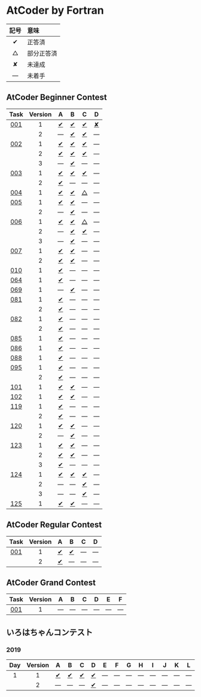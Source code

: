 # AtCoder by Fortran #

|記号|意味|
|:-:|:-|
|&#x2714;|正答済|
|&#x25b3;|部分正答済|
|&#x2718;|未達成|
|&#x2014;|未着手|

## AtCoder Beginner Contest ##

|Task             |Version|A                                      |B                                      |C                                      |D                                      |
|:---------------:|:-----:|:-------------------------------------:|:-------------------------------------:|:-------------------------------------:|:-------------------------------------:|
|[001](ABC/ABC001)|   1   |[&#x2714;](ABC/ABC001/ABC001_A_v01.f08)|[&#x2714;](ABC/ABC001/ABC001_B_v01.f08)|[&#x2714;](ABC/ABC001/ABC001_C_v01.f08)|[&#x2718;](ABC/ABC001/ABC001_D_v01.f08)|
|                 |   2   |&#x2014;                               |[&#x2714;](ABC/ABC001/ABC001_B_v02.f08)|[&#x2714;](ABC/ABC001/ABC001_C_v02.f08)|&#x2014;                               |
|[002](ABC/ABC002)|   1   |[&#x2714;](ABC/ABC002/ABC002_A_v01.f08)|[&#x2714;](ABC/ABC002/ABC002_B_v01.f08)|[&#x2714;](ABC/ABC002/ABC002_C_v01.f08)|&#x2014;                               |
|                 |   2   |[&#x2714;](ABC/ABC003/ABC003_A_v02.f08)|[&#x2714;](ABC/ABC002/ABC002_B_v02.f08)|[&#x2714;](ABC/ABC002/ABC002_C_v02.f08)|&#x2014;                               |
|                 |   3   |&#x2014;                               |[&#x2714;](ABC/ABC002/ABC002_B_v03.f08)|&#x2014;                               |&#x2014;                               |
|[003](ABC/ABC003)|   1   |[&#x2714;](ABC/ABC003/ABC003_A_v01.f08)|[&#x2714;](ABC/ABC003/ABC003_B_v01.f08)|[&#x2714;](ABC/ABC003/ABC003_C_v01.f08)|&#x2014;                               |
|                 |   2   |[&#x2714;](ABC/ABC003/ABC003_A_v01.f08)|&#x2014;                               |&#x2014;                               |&#x2014;                               |
|[004](ABC/ABC004)|   1   |[&#x2714;](ABC/ABC004/ABC004_A_v01.f08)|[&#x2714;](ABC/ABC004/ABC004_B_v01.f08)|[&#x25b3;](ABC/ABC004/ABC004_C_v01.f08)|&#x2014;                               |
|[005](ABC/ABC005)|   1   |[&#x2714;](ABC/ABC005/ABC005_A_v01.f08)|[&#x2714;](ABC/ABC005/ABC005_B_v01.f08)|&#x2014;                               |&#x2014;                               |
|                 |   2   |&#x2014;                               |[&#x2714;](ABC/ABC005/ABC005_C_v02.f08)|&#x2014;                               |&#x2014;                               |
|[006](ABC/ABC006)|   1   |[&#x2714;](ABC/ABC006/ABC006_A_v01.f08)|[&#x2714;](ABC/ABC006/ABC006_B_v01.f08)|[&#x25b3;](ABC/ABC006/ABC006_C_v01.f08)|&#x2014;                               |
|                 |   2   |&#x2014;                               |[&#x2714;](ABC/ABC006/ABC006_B_v02.f08)|[&#x2714;](ABC/ABC006/ABC006_C_v02.f08)|&#x2014;                               |
|                 |   3   |&#x2014;                               |[&#x2714;](ABC/ABC006/ABC006_B_v03.f08)|&#x2014;                               |&#x2014;                               |
|[007](ABC/ABC007)|   1   |[&#x2714;](ABC/ABC007/ABC007_A_v01.f08)|[&#x2714;](ABC/ABC007/ABC007_B_v01.f08)|&#x2014;                               |&#x2014;                               |
|                 |   2   |[&#x2714;](ABC/ABC007/ABC007_A_v02.f08)|[&#x2714;](ABC/ABC007/ABC007_B_v02.f08)|&#x2014;                               |&#x2014;                               |
|[010](ABC/ABC010)|   1   |[&#x2714;](ABC/ABC010/ABC010_A_v01.f08)|&#x2014;                               |&#x2014;                               |&#x2014;                               |
|[064](ABC/ABC064)|   1   |[&#x2714;](ABC/ABC064/ABC064_A_v01.f08)|&#x2014;                               |&#x2014;                               |&#x2014;                               |
|[069](ABC/ABC069)|   1   |&#x2014;                               |[&#x2714;](ABC/ABC069/ABC069_B_v01.f08)|&#x2014;                               |&#x2014;                               |
|[081](ABC/ABC081)|   1   |[&#x2714;](ABC/ABC081/ABC081_A_v01.f08)|&#x2014;                               |&#x2014;                               |&#x2014;                               |
|                 |   2   |[&#x2714;](ABC/ABC081/ABC081_A_v02.f08)|&#x2014;                               |&#x2014;                               |&#x2014;                               |
|[082](ABC/ABC082)|   1   |[&#x2714;](ABC/ABC082/ABC082_A_v01.f08)|&#x2014;                               |&#x2014;                               |&#x2014;                               |
|                 |   2   |[&#x2714;](ABC/ABC082/ABC082_A_v02.f08)|&#x2014;                               |&#x2014;                               |&#x2014;                               |
|[085](ABC/ABC085)|   1   |[&#x2714;](ABC/ABC085/ABC085_A_v01.f08)|&#x2014;                               |&#x2014;                               |&#x2014;                               |
|[086](ABC/ABC086)|   1   |[&#x2714;](ABC/ABC086/ABC086_A_v01.f08)|&#x2014;                               |&#x2014;                               |&#x2014;                               |
|[088](ABC/ABC088)|   1   |[&#x2714;](ABC/ABC088/ABC088_A_v01.f08)|&#x2014;                               |&#x2014;                               |&#x2014;                               |
|[095](ABC/ABC095)|   1   |[&#x2714;](ABC/ABC095/ABC095_A_v01.f08)|&#x2014;                               |&#x2014;                               |&#x2014;                               |
|                 |   2   |[&#x2714;](ABC/ABC095/ABC095_A_v02.f08)|&#x2014;                               |&#x2014;                               |&#x2014;                               |
|[101](ABC/ABC101)|   1   |[&#x2714;](ABC/ABC101/ABC101_A_v01.f08)|[&#x2714;](ABC/ABC101/ABC101_B_v01.f08)|&#x2014;                               |&#x2014;                               |
|[102](ABC/ABC102)|   1   |[&#x2714;](ABC/ABC102/ABC102_A_v01.f08)|[&#x2714;](ABC/ABC102/ABC102_B_v01.f08)|&#x2014;                               |&#x2014;                               |
|[119](ABC/ABC119)|   1   |[&#x2714;](ABC/ABC119/ABC119_A_v01.f08)|&#x2014;                               |&#x2014;                               |&#x2014;                               |
|                 |   2   |[&#x2714;](ABC/ABC119/ABC119_A_v02.f08)|&#x2014;                               |&#x2014;                               |&#x2014;                               |
|[120](ABC/ABC120)|   1   |[&#x2714;](ABC/ABC120/ABC120_A_v01.f08)|[&#x2714;](ABC/ABC120/ABC120_B_v01.f08)|&#x2014;                               |&#x2014;                               |
|                 |   2   |&#x2014;                               |[&#x2714;](ABC/ABC120/ABC120_B_v02.f08)|&#x2014;                               |&#x2014;                               |
|[123](ABC/ABC123)|   1   |[&#x2714;](ABC/ABC123/ABC123_A_v01.f08)|[&#x2714;](ABC/ABC123/ABC123_B_v01.f08)|&#x2014;                               |&#x2014;                               |
|                 |   2   |[&#x2714;](ABC/ABC123/ABC123_A_v02.f08)|[&#x2714;](ABC/ABC123/ABC123_B_v02.f08)|&#x2014;                               |&#x2014;                               |
|                 |   3   |[&#x2714;](ABC/ABC123/ABC123_A_v03.f08)|&#x2014;                               |&#x2014;                               |&#x2014;                               |
|[124](ABC/ABC124)|   1   |[&#x2714;](ABC/ABC124/ABC124_A_v01.f08)|[&#x2714;](ABC/ABC124/ABC124_B_v01.f08)|[&#x2714;](ABC/ABC124/ABC124_C_v01.f08)|&#x2014;                               |
|                 |   2   |&#x2014;                               |&#x2014;                               |[&#x2714;](ABC/ABC124/ABC124_C_v02.f08)|&#x2014;                               |
|                 |   3   |&#x2014;                               |&#x2014;                               |[&#x2714;](ABC/ABC124/ABC124_C_v03.f08)|&#x2014;                               |
|[125](ABC/ABC125)|   1   |[&#x2714;](ABC/ABC125/ABC125_A_v01.f08)|[&#x2714;](ABC/ABC125/ABC125_B_v01.f08)|&#x2014;                               |&#x2014;                               |

## AtCoder Regular Contest ##

|Task         |Version|A                                  |B                                  |C       |D       |
|:-----------:|:-----:|:---------------------------------:|:---------------------------------:|:------:|:------:|
|[001](ARC001)|   1   |[&#x2714;](ARC001/ARC001_A_v01.f08)|[&#x2714;](ARC001/ARC001_B_v01.f08)|&#x2014;|&#x2014;|
|             |   2   |[&#x2714;](ARC001/ARC001_A_v01.f08)|&#x2014;                           |&#x2014;|&#x2014;|

## AtCoder Grand Contest ##

|Task         |Version|A       |B       |C       |D       |E       |F       |
|:-----------:|:-----:|:------:|:------:|:------:|:------:|:------:|:------:|
|[001](AGC001)|   1   |&#x2014;|&#x2014;|&#x2014;|&#x2014;|&#x2014;|&#x2014;|

## いろはちゃんコンテスト ##

### 2019 ###

|Day|Version|A                                             |B                                             |C                                             |D                                             |E       |F       |G       |H       |I       |J       |K       |L       |
|:-:|:-----:|:--------------------------------------------:|:--------------------------------------------:|:--------------------------------------------:|:--------------------------------------------:|:------:|:------:|:------:|:------:|:------:|:------:|:------:|:------:|
| 1 |   1   |[&#x2714;](iroha2019/iroha2019_day1_a_v01.f08)|[&#x2714;](iroha2019/iroha2019_day1_b_v01.f08)|[&#x2714;](iroha2019/iroha2019_day1_c_v01.f08)|[&#x2714;](iroha2019/iroha2019_day1_d_v01.f08)|&#x2014;|&#x2014;|&#x2014;|&#x2014;|&#x2014;|&#x2014;|&#x2014;|&#x2014;|
|   |   2   |&#x2014;                                      |&#x2014;                                      |&#x2014;                                      |[&#x2714;](iroha2019/iroha2019_day1_d_v02.f08)|&#x2014;|&#x2014;|&#x2014;|&#x2014;|&#x2014;|&#x2014;|&#x2014;|&#x2014;|

